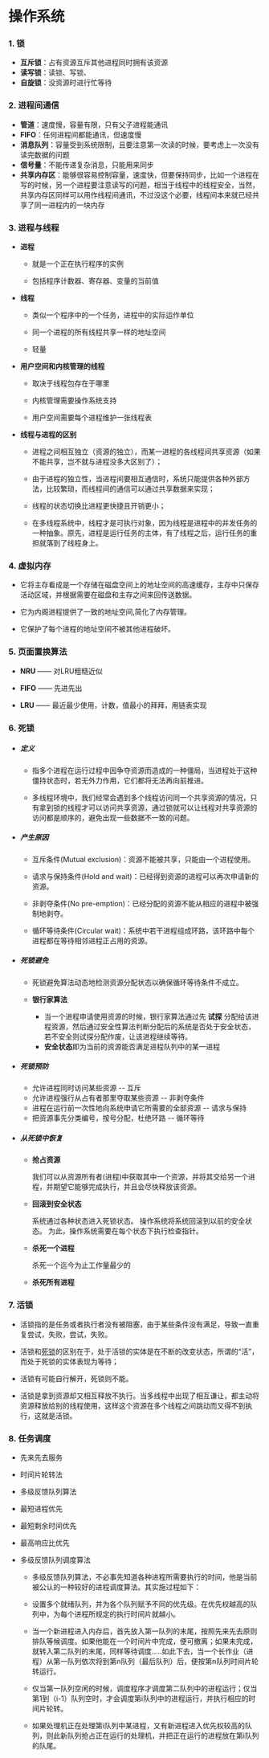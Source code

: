 # 操作系统

### 1. 锁

* **互斥锁**：占有资源互斥其他进程同时拥有该资源
* **读写锁**：读锁、写锁、
* **自旋锁**：没资源时进行忙等待

### 2. 进程间通信

* **管道**：速度慢，容量有限，只有父子进程能通讯    
* **FIFO**：任何进程间都能通讯，但速度慢    
* **消息队列**：容量受到系统限制，且要注意第一次读的时候，要考虑上一次没有读完数据的问题    
* **信号量**：不能传递复杂消息，只能用来同步    
* **共享内存区**：能够很容易控制容量，速度快，但要保持同步，比如一个进程在写的时候，另一个进程要注意读写的问题，相当于线程中的线程安全，当然，共享内存区同样可以用作线程间通讯，不过没这个必要，线程间本来就已经共享了同一进程内的一块内存

### 3. 进程与线程

- **进程**
  
  - 就是一个正在执行程序的实例
  
  - 包括程序计数器、寄存器、变量的当前值

- **线程**
  
  - 类似一个程序中的一个任务，进程中的实际运作单位
  
  - 同一个进程的所有线程共享一样的地址空间
  
  - 轻量

- **用户空间和内核管理的线程**
  
  - 取决于线程包存在于哪里
  
  - 内核管理需要操作系统支持
  
  - 用户空间需要每个进程维护一张线程表

- **线程与进程的区别**
  
  - 进程之间相互独立（资源的独立），而某一进程的各线程间共享资源（如果不能共享，岂不就与进程没多大区别了）；
  
  - 由于进程的独立性，当进程间要相互通信时，系统只能提供各种外部方法，比较繁琐，而线程间的通信可以通过共享数据来实现；
  
  - 线程的状态切换比进程更快捷且开销更小；
  
  - 在多线程系统中，线程才是可执行对象，因为线程是进程中的并发任务的一种抽象。原先，进程是运行任务的主体，有了线程之后，运行任务的重担就落到了线程身上。

### 4. 虚拟内存

- 它将主存看成是一个存储在磁盘空间上的地址空间的高速缓存，主存中只保存活动区域，并根据需要在磁盘和主存之间来回传送数据。

- 它为内阁进程提供了一致的地址空间,简化了内存管理。

- 它保护了每个进程的地址空间不被其他进程破坏。

### 5. 页面置换算法

- **NRU** —— 对LRU粗糙近似

- **FIFO** —— 先进先出

- **LRU** —— 最近最少使用，计数，值最小的拜拜，用链表实现

### 6. 死锁

- ##### 定义
  
  - 指多个进程在运行过程中因争夺资源而造成的一种僵局，当进程处于这种僵持状态时，若无外力作用，它们都将无法再向前推进。
  
  - 多线程环境中，我们经常会遇到多个线程访问同一个共享资源的情况，只有拿到锁的线程才可以访问共享资源，通过锁就可以让线程对共享资源的访问都是顺序的，避免出现一些数据不一致的问题。

- ##### 产生原因
  
  - 互斥条件(Mutual exclusion)：资源不能被共享，只能由一个进程使用。
  
  - 请求与保持条件(Hold and wait)：已经得到资源的进程可以再次申请新的资源。
  
  - 非剥夺条件(No pre-emption)：已经分配的资源不能从相应的进程中被强制地剥夺。
  
  - 循环等待条件(Circular wait)：系统中若干进程组成环路，该环路中每个进程都在等待相邻进程正占用的资源。

- ##### 死锁避免
  
  - 死锁避免算法动态地检测资源分配状态以确保循环等待条件不成立。
  
  - **银行家算法**
    
    - 当一个进程申请使用资源的时候，银行家算法通过先 **试探** 分配给该进程资源，然后通过安全性算法判断分配后的系统是否处于安全状态，若不安全则试探分配作废，让该进程继续等待。
    - **安全状态**即为当前的资源能否满足进程队列中的某一进程

- ##### 死锁预防
  
  - 允许进程同时访问某些资源 -- 互斥  
  - 允许进程强行从占有者那里夺取某些资源 -- 非剥夺条件  
  - 进程在运行前一次性地向系统申请它所需要的全部资源 -- 请求与保持  
  - 把资源事先分类编号，按号分配，杜绝环路 -- 循环等待

- ##### 从死锁中恢复
  
  - **抢占资源**
    
    我们可以从资源所有者(进程)中获取其中一个资源，并将其交给另一个进程，并期望它能够完成执行，并且会尽快释放该资源。
  
  - **回滚到安全状态**
    
    系统通过各种状态进入死锁状态。 操作系统将系统回滚到以前的安全状态。 为此，操作系统需要在每个状态下执行检查指针。
  
  - **杀死一个进程**
    
    杀死一个迄今为止工作量最少的
  
  - **杀死所有进程**



### 7. 活锁

- 活锁指的是任务或者执行者没有被阻塞，由于某些条件没有满足，导致一直重复尝试，失败，尝试，失败。

-  活锁和[死锁](https://baike.baidu.com/item/%E6%AD%BB%E9%94%81)的区别在于，处于活锁的实体是在不断的改变状态，所谓的“活”， 而处于死锁的实体表现为等待；

- 活锁有可能自行解开，死锁则不能。

- 活锁是拿到资源却又相互释放不执行。当多线程中出现了相互谦让，都主动将资源释放给别的线程使用，这样这个资源在多个线程之间跳动而又得不到执行，这就是活锁。



### 8. 任务调度

- 先来先去服务

- 时间片轮转法

- 多级反馈队列算法

- 最短进程优先

- 最短剩余时间优先

- 最高响应比优先

- 多级反馈队列调度算法
  
  - 多级反馈队列算法，不必事先知道各种进程所需要执行的时间，他是当前被公认的一种较好的进程调度算法。其实施过程如下：
  
  - 设置多个就绪队列，并为各个队列赋予不同的优先级。在优先权越高的队列中，为每个进程所规定的执行时间片就越小。
  
  - 当一个新进程进入内存后，首先放入第一队列的末尾，按照先来先去原则排队等候调度。如果他能在一个时间片中完成，便可撤离；如果未完成，就转入第二队列的末尾，同样等待调度.....如此下去，当一个长作业（进程）从第一队列依次将到第n队列（最后队列）后，便按第n队列时间片轮转运行。
  
  - 仅当第一队列空闲的时候，调度程序才调度第二队列中的进程运行；仅当第1到（i-1）队列空时，才会调度第i队列中的进程运行，并执行相应的时间片轮转。
  
  - 如果处理机正在处理第i队列中某进程，又有新进程进入优先权较高的队列，则此新队列抢占正在运行的处理机，并把正在运行的进程放在第i队列的队尾。


